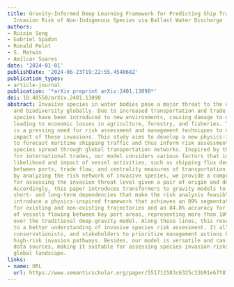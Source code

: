 ```yaml
---
title: Gravity-Informed Deep Learning Framework for Predicting Ship Traffic Flow and
  Invasion Risk of Non-Indigenous Species via Ballast Water Discharge
authors:
- Ruixin Song
- Gabriel Spadon
- Ronald Pelot
- S. Matwin
- Amílcar Soares
date: '2024-01-01'
publishDate: '2024-06-23T19:22:55.454068Z'
publication_types:
- article-journal
publication: '*arXiv preprint arXiv:2401.13098*'
doi: 10.48550/arXiv.2401.13098
abstract: Invasive species in water bodies pose a major threat to the environment
  and biodiversity globally. Due to increased transportation and trade, non-native
  species have been introduced to new environments, causing damage to ecosystems and
  leading to economic losses in agriculture, forestry, and fisheries. Therefore, there
  is a pressing need for risk assessment and management techniques to mitigate the
  impact of these invasions. This study aims to develop a new physics-inspired model
  to forecast maritime shipping traffic and thus inform risk assessment of invasive
  species spread through global transportation networks. Inspired by the gravity model
  for international trades, our model considers various factors that influence the
  likelihood and impact of vessel activities, such as shipping flux density, distance
  between ports, trade flow, and centrality measures of transportation hubs. Additionally,
  by analyzing the risk network of invasive species, we provide a comprehensive framework
  for assessing the invasion threat level given a pair of origin and destination.
  Accordingly, this paper introduces transformers to gravity models to rebuild the
  short- and long-term dependencies that make the risk analysis feasible. Thus, we
  introduce a physics-inspired framework that achieves an 89% segmentation accuracy
  for existing and non-existing trajectories and an 84.8% accuracy for the number
  of vessels flowing between key port areas, representing more than 10% improvement
  over the traditional deep-gravity model. Along these lines, this research contributes
  to a better understanding of invasive species risk assessment. It allows policymakers,
  conservationists, and stakeholders to prioritize management actions by identifying
  high-risk invasion pathways. Besides, our model is versatile and can include new
  data sources, making it suitable for assessing species invasion risks in a changing
  global landscape.
links:
- name: URL
  url: https://www.semanticscholar.org/paper/551711583c6325c33b91e67f81b07fd97c917e96
---
```


